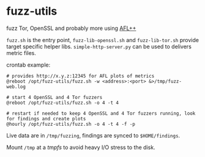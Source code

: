 # fuzz-utils
fuzz Tor, OpenSSL and probably more using [AFL++](https://github.com/AFLplusplus/AFLplusplus/)

`fuzz.sh` is the entry point, `fuzz-lib-openssl.sh` and `fuzz-lib-tor.sh` provide target specific helper libs.
`simple-http-server.py` can be used to delivers metric files.

crontab example:

```
# provides http://x.y.z:12345 for AFL plots of metrics
@reboot /opt/fuzz-utils/fuzz.sh -w <address>:<port> &>/tmp/fuzz-web.log

# start 4 OpenSSL and 4 Tor fuzzers
@reboot /opt/fuzz-utils/fuzz.sh -o 4 -t 4

# restart if needed to keep 4 OpenSSL and 4 Tor fuzzers running, look for findings and create plots
@hourly /opt/fuzz-utils/fuzz.sh -o 4 -t 4 -f -p
```
Live data are in `/tmp/fuzzing`, findings are synced to `$HOME/findings`.

Mount `/tmp` at a *tmpfs* to avoid heavy I/O stress to the disk.

